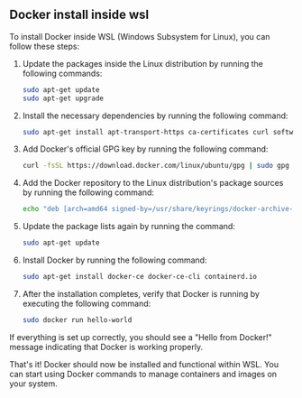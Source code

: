 ## Docker install inside wsl

To install Docker inside WSL (Windows Subsystem for Linux), you can follow these steps:

1. Update the packages inside the Linux distribution by running the following commands:

   ```sh
   sudo apt-get update
   sudo apt-get upgrade
   ```

2. Install the necessary dependencies by running the following command:

   ```sh
   sudo apt-get install apt-transport-https ca-certificates curl software-properties-common
   ```

3. Add Docker's official GPG key by running the following command:

   ```sh
   curl -fsSL https://download.docker.com/linux/ubuntu/gpg | sudo gpg --dearmor -o /usr/share/keyrings/docker-archive-keyring.gpg
   ```

4. Add the Docker repository to the Linux distribution's package sources by running the following command:

   ```sh
   echo "deb [arch=amd64 signed-by=/usr/share/keyrings/docker-archive-keyring.gpg] https://download.docker.com/linux/ubuntu $(lsb_release -cs) stable" | sudo tee /etc/apt/sources.list.d/docker.list > /dev/null
   ```

5. Update the package lists again by running the command:

   ```sh
   sudo apt-get update
   ```

6. Install Docker by running the following command:

   ```sh
   sudo apt-get install docker-ce docker-ce-cli containerd.io
   ```

7. After the installation completes, verify that Docker is running by executing the following command:
   ```sh
   sudo docker run hello-world
   ```

If everything is set up correctly, you should see a "Hello from Docker!" message indicating that Docker is working properly.

That's it! Docker should now be installed and functional within WSL. You can start using Docker commands to manage containers and images on your system.
